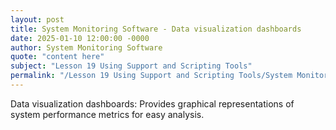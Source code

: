 ```yaml
---
layout: post
title: System Monitoring Software - Data visualization dashboards
date: 2025-01-10 12:00:00 -0000
author: System Monitoring Software
quote: "content here"
subject: "Lesson 19 Using Support and Scripting Tools"
permalink: "/Lesson 19 Using Support and Scripting Tools/System Monitoring Software/System Monitoring Software - Data visualization dashboards"
---
```


Data visualization dashboards: Provides graphical representations of system performance metrics for easy analysis.
